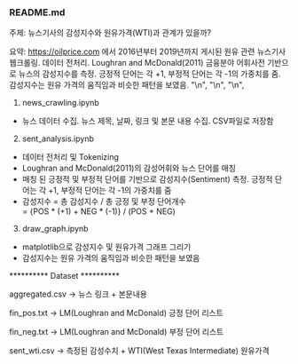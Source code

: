 ### README.md


주제: 뉴스기사의 감성지수와 원유가격(WTI)과 관계가 있을까? 

요약: https://oilprice.com 에서 2016년부터 2019년까지 게시된 원유 관련 뉴스기사 웹크롤링. 데이터 전처리. 
Loughran and McDonald(2011) 금융분야 어휘사전 기반으로 뉴스의 감성지수를 측정. 긍정적 단어는 각 +1, 부정적 단어는 각 -1의 가중치를 줌. 
감성지수는 원유 가격의 움직임과 비슷한 패턴을 보였음.
"\n",
"\n",
"\n",




1. news_crawling.ipynb

- 뉴스 데이터 수집. 뉴스 제목, 날짜, 링크 및 본문 내용 수집. CSV파일로 저장함 


2. sent_analysis.ipynb

- 데이터 전처리 및 Tokenizing
- Loughran and McDonald(2011)의 감성어휘와 뉴스 단어를 매칭  
- 매칭 된 긍정적 및 부정적 단어를 기반으로 감성지수(Sentiment) 측정. 긍정적 단어는 각 +1, 부정적 단어는 각 -1의 가중치를 줌  
- 감성지수 = 총 감성지수 / 총 긍정 및 부정 단어개수  
           = {POS * (+1) + NEG * (-1)} / (POS + NEG) 


3. draw_graph.ipynb

- matplotlib으로 감성지수 및 원유가격 그래프 그리기 
- 감성지수는 원유 가격의 움직임과 비슷한 패턴을 보였음



********** Dataset **********

aggregated.csv -> 뉴스 링크 + 본문내용

fin_pos.txt -> LM(Loughran and McDonald) 긍정 단어 리스트 

fin_neg.txt -> LM(Loughran and McDonald) 부정 단어 리스트 

sent_wti.csv -> 측정된 감성수치 + WTI(West Texas Intermediate) 원유가격   





